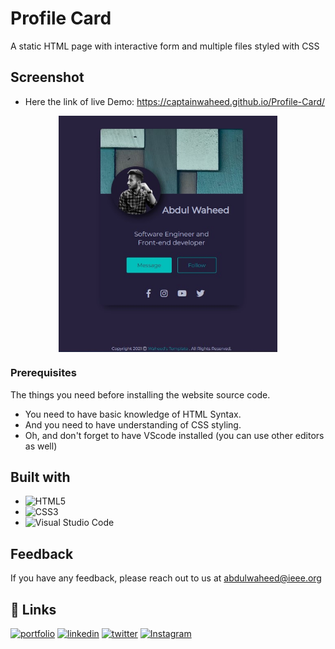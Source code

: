# Profile Card

A static HTML page with interactive form and multiple files styled with CSS

## Screenshot
- Here the link of live Demo:
      https://captainwaheed.github.io/Profile-Card/
<p align= "center" >
  <img src="./img/Profile-card.jpg" width= "350" align="center"/> 
</p>


### Prerequisites

The things you need before installing the website source code.

- You need to have basic knowledge of HTML Syntax\.
- And you need to have understanding of CSS styling.
- Oh, and don't forget to have VScode installed (you can use other editors as well)

## Built with

- ![HTML5](https://img.shields.io/badge/html5-%23E34F26.svg?style=for-the-badge&logo=html5&logoColor=white)
- ![CSS3](https://img.shields.io/badge/css3-%231572B6.svg?style=for-the-badge&logo=css3&logoColor=white)
- ![Visual Studio Code](https://img.shields.io/badge/Visual%20Studio%20Code-0078d7.svg?style=for-the-badge&logo=visual-studio-code&logoColor=white)

## Feedback

If you have any feedback, please reach out to us at abdulwaheed@ieee.org

## 🔗 Links

[![portfolio](https://img.shields.io/badge/my_portfolio-000?style=for-the-badge&logo=ko-fi&logoColor=white)](https://github.com/captainWaheed)
[![linkedin](https://img.shields.io/badge/linkedin-0A66C2?style=for-the-badge&logo=linkedin&logoColor=white)](https://www.linkedin.com/in/abdul-waheed781/)
[![twitter](https://img.shields.io/badge/twitter-1DA1F2?style=for-the-badge&logo=twitter&logoColor=white)](https://twitter.com/captainWaheed43)
[![Instagram](https://img.shields.io/badge/Instagram-%23E4405F.svg?style=for-the-badge&logo=Instagram&logoColor=white)](https://www.instagram.com/captain_waheed_/)
